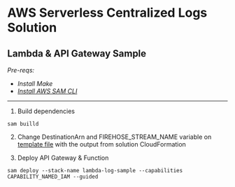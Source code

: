 # AWS Serverless Centralized Logs Solution

## Lambda & API Gateway Sample

_Pre-reqs:_

- _Install Make_
- _[Install AWS SAM CLI](https://docs.aws.amazon.com/serverless-application-model/latest/developerguide/serverless-sam-cli-install.html)_

---

1. Build dependencies

```
sam builld
```

2. Change DestinationArn and FIREHOSE_STREAM_NAME variable on [template file](template.yaml) with the output from solution CloudFormation

3. Deploy API Gateway & Function

```
sam deploy --stack-name lambda-log-sample --capabilities CAPABILITY_NAMED_IAM --guided
```

